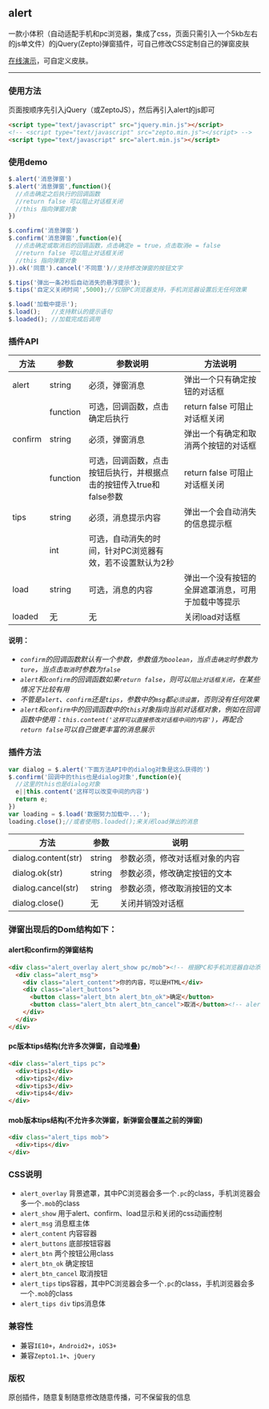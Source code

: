 ## alert
一款小体积（自动适配手机和pc浏览器，集成了css，页面只需引入一个5kb左右的js单文件）的jQuery(Zepto)弹窗插件，可自己修改CSS定制自己的弹窗皮肤

[在线演示](https://alert.darren.work)，可自定义皮肤。

---

### 使用方法

页面按顺序先引入jQuery（或ZeptoJS），然后再引入alert的js即可

```html
<script type="text/javascript" src="jquery.min.js"></script>
<!-- <script type="text/javascript" src="zepto.min.js"></script> -->
<script type="text/javascript" src="alert.min.js"></script>
```
### 使用demo

```javascript
$.alert('消息弹窗')
$.alert('消息弹窗',function(){
  //点击确定之后执行的回调函数
  //return false 可以阻止对话框关闭
  //this 指向弹窗对象
})

$.confirm('消息弹窗')
$.confirm('消息弹窗',function(e){
  //点击确定或取消后的回调函数，点击确定e = true，点击取消e = false
  //return false 可以阻止对话框关闭
  //this 指向弹窗对象
}).ok('同意').cancel('不同意')//支持修改弹窗的按钮文字

$.tips('弹出一条2秒后自动消失的悬浮提示');
$.tips('自定义关闭时间',5000);//仅限PC浏览器支持，手机浏览器设置后无任何效果

$.load('加载中提示');
$.load();   //支持默认的提示语句
$.loaded(); //加载完成后调用
```

### 插件API

| 方法      | 参数       | 参数说明                                   | 方法说明                      |
| ------- | -------- | -------------------------------------- | ------------------------- |
| alert   | string   | 必须，弹窗消息                                | 弹出一个只有确定按钮的对话框            |
|         | function | 可选，回调函数，点击确定后执行                        | return false 可阻止对话框关闭     |
| confirm | string   | 必须，弹窗消息                                | 弹出一个有确定和取消两个按钮的对话框        |
|         | function | 可选，回调函数，点击按钮后执行，并根据点击的按钮传入true和false参数 | return false 可阻止对话框关闭     |
| tips    | string   | 必须，消息提示内容                              | 弹出一个会自动消失的信息提示框           |
|         | int      | 可选，自动消失的时间，针对PC浏览器有效，若不设置默认为2秒         |                           |
| load    | string   | 可选，消息的内容                               | 弹出一个没有按钮的全屏遮罩消息，可用于加载中等提示 |
| loaded  | 无        | 无                                      | 关闭load对话框                 |

#### 说明：
- *`confirm`的回调函数默认有一个参数，参数值为`boolean`，当点击`确定`时参数为`ture`，当点击`取消`时参数为`false`*
- *`alert`和`confirm`的回调函数如果`return false`，则可以`阻止对话框关闭`，在某些情况下比较有用*
- *不管是`alert`、`confirm`还是`tips`，参数中的`msg`都`必须设置`，否则没有任何效果*
- *`alert`和`confirm`中的回调函数中的`this`对象指向当前对话框对象，例如在回调函数中使用：`this.content('这样可以直接修改对话框中间的内容')`，再配合`return false`可以自己做更丰富的消息展示*



### 插件方法

```javascript
var dialog = $.alert('下面方法API中的dialog对象是这么获得的')
$.confirm('回调中的this也是dialog对象',function(e){
  //这里的this也是dialog对象
  e||this.content('这样可以改变中间的内容')
  return e;
})
var loading = $.load('数据努力加载中...');
loading.close();//或者使用$.loaded();来关闭load弹出的消息
```

| 方法                             | 参数     | 说明              |
| ------------------------------ | ------ | --------------- |
| dialog.content(str)            | string | 参数必须，修改对话框对象的内容 |
| dialog.ok(str)                 | string | 参数必须，修改确定按钮的文本  |
| dialog.cancel(str)             | string | 参数必须，修改取消按钮的文本  |
| dialog.close() | 无      | 关闭并销毁对话框        |

### 弹窗出现后的Dom结构如下：
#### alert和confirm的弹窗结构
```html
<div class="alert_overlay alert_show pc/mob"><!-- 根据PC和手机浏览器自动添加一个pc或mob的class -->
  <div class="alert_msg">
    <div class="alert_content">你的内容，可以是HTML</div>
    <div class="alert_buttons">
      <button class="alert_btn alert_btn_ok">确定</button>
      <button class="alert_btn alert_btn_cancel">取消</button><!-- alert没有此button -->
    </div>
  </div>
</div>
```
#### pc版本tips结构(允许多次弹窗，自动堆叠)
```html
<div class="alert_tips pc">
  <div>tips1</div>
  <div>tips2</div>
  <div>tips3</div>
  <div>tips4</div>
</div>
```
#### mob版本tips结构(不允许多次弹窗，新弹窗会覆盖之前的弹窗)
```html
<div class="alert_tips mob">
  <div>tips</div>
</div>
```

### CSS说明

-   `alert_overlay`  背景遮罩，其中PC浏览器会多一个`.pc`的class，手机浏览器会多一个`.mob`的class
-   `alert_show`  用于alert、confirm、load显示和关闭的css动画控制
-   `alert_msg` 消息框主体
-   `alert_content` 内容容器
-   `alert_buttons` 底部按钮容器
-   `alert_btn` 两个按钮公用class
-   `alert_btn_ok` 确定按钮
-   `alert_btn_cancel` 取消按钮
-   `alert_tips` tips容器，其中PC浏览器会多一个`.pc`的class，手机浏览器会多一个`.mob`的class
-   `alert_tips div` tips消息体



### 兼容性

- 兼容`IE10+`，`Android2+`，`iOS3+`
- 兼容`Zepto1.1+`、`jQuery`

### 版权

原创插件，随意复制随意修改随意传播，可不保留我的信息